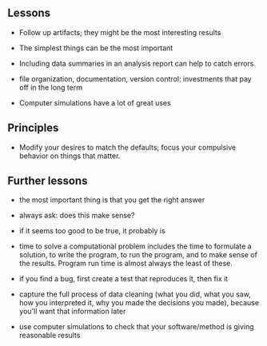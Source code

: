 ## Lessons

- Follow up artifacts; they might be the most interesting results

- The simplest things can be the most important

- Including data summaries in an analysis report can help to catch
  errors

- file organization, documentation, version control: investments that
  pay off in the long term

- Computer simulations have a lot of great uses


## Principles

- Modify your desires to match the defaults; focus your compulsive
  behavior on things that matter.


## Further lessons

- the most important thing is that you get the right answer

- always ask: does this make sense?

- if it seems too good to be true, it probably is

- time to solve a computational problem includes the time to formulate a solution,
  to write the program, to run the program, and to make sense of the
  results. Program run time is almost always the least of these.

- if you find a bug, first create a test that reproduces it, then fix it

- capture the full process of data cleaning (what you did, what you
  saw, how you interpreted it, why you made the decisions you made),
  because you'll want that information later

- use computer simulations to check that your software/method is
  giving reasonable results

